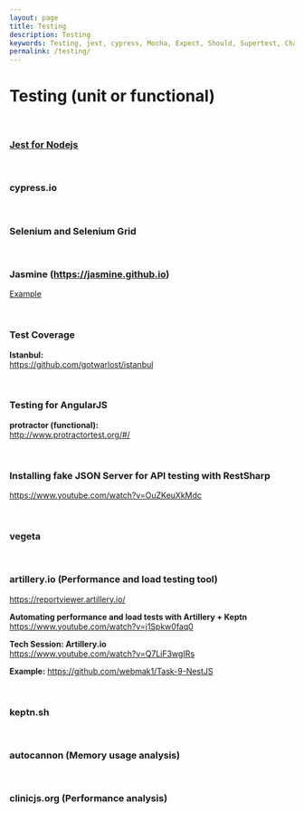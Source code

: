 ```yaml
---
layout: page
title: Testing
description: Testing
keywords: Testing, jest, cypress, Mocha, Expect, Should, Supertest, Chai, Sinon, Karma, Jasmine
permalink: /testing/
---
```


# Testing (unit or functional)

<br/>

### [Jest for Nodejs](/server/nodejs/testing/jest/)

<br/>

### cypress.io

<br/>

### Selenium and Selenium Grid

<br/>

### Jasmine (https://jasmine.github.io)

[Example](https://github.com/webmakaka/Serverless-Applications-with-Node.js)

<br/>

### Test Coverage

**Istanbul:**  
https://github.com/gotwarlost/istanbul

<br/>

### Testing for AngularJS

**protractor (functional):**  
http://www.protractortest.org/#/

<br/>

### Installing fake JSON Server for API testing with RestSharp

https://www.youtube.com/watch?v=OuZKeuXkMdc

<br/>

### vegeta

<br/>

### artillery.io (Performance and load testing tool)

https://reportviewer.artillery.io/

**Automating performance and load tests with Artillery + Keptn**  
https://www.youtube.com/watch?v=j1Spkw0faq0

**Tech Session: Artillery.io**  
https://www.youtube.com/watch?v=Q7LiF3wgIRs

**Example:**
https://github.com/webmak1/Task-9-NestJS

<br/>

### keptn.sh

<br/>

### autocannon (Memory usage analysis)

<br/>

### clinicjs.org (Performance analysis)
